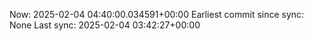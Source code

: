 Now: 2025-02-04 04:40:00.034591+00:00 Earliest commit since sync: None Last sync: 2025-02-04 03:42:27+00:00
